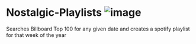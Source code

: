 # Nostalgic-Playlists ![image](https://user-images.githubusercontent.com/34032867/119228584-475cfc80-bb31-11eb-82fd-6ff63d8df22d.png)

Searches Billboard Top 100 for any given date and creates a spotify playlist for that week of the year
